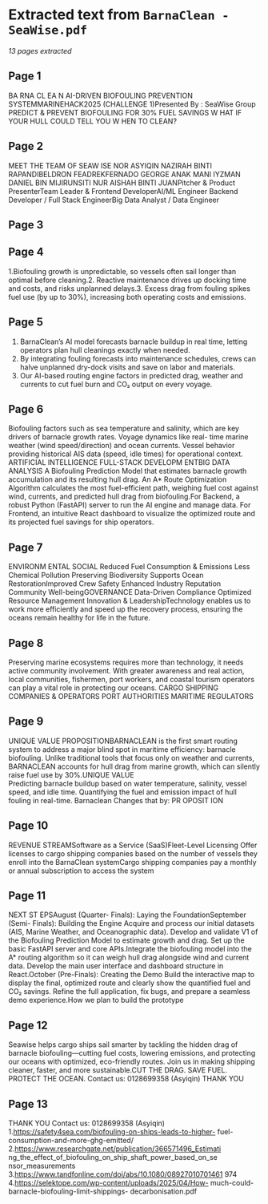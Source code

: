 # Extracted text from `BarnaClean - SeaWise.pdf`

_13 pages extracted_


## Page 1


BA RNA CL EA N
AI-DRIVEN BIOFOULING PREVENTION SYSTEMMARINEHACK2025
(CHALLENGE 1)Presented By : SeaWise Group
PREDICT & PREVENT BIOFOULING
FOR 30%  FUEL SAVINGS
W HAT IF YOUR HULL COULD TELL
YOU W HEN TO CLEAN?


## Page 2


MEET THE TEAM OF
SEAW ISE NOR ASYIQIN NAZIRAH
BINTI RAPANDIBELDRON FEADREKFERNADO GEORGE
ANAK MANI
IYZMAN DANIEL BIN
MIJIRUNSITI NUR AISHAH
BINTI JUANPitcher & Product
PresenterTeam Leader &
Frontend DeveloperAI/ML Engineer
Backend Developer /
Full Stack EngineerBig Data Analyst / 
Data Engineer


## Page 3





## Page 4


1.Biofouling growth
is unpredictable,
so vessels often
sail longer than
optimal before
cleaning.2. Reactive
maintenance drives
up docking time and
costs, and risks
unplanned delays.3. Excess drag from
fouling spikes fuel
use (by up to 30%),
increasing both
operating costs and
emissions.


## Page 5


1. BarnaClean’s AI model forecasts barnacle buildup in real time,
letting operators plan hull cleanings exactly when needed.
2. By integrating fouling forecasts into maintenance schedules, crews
can halve unplanned dry-dock visits and save on labor and materials.
3. Our AI-based routing engine factors in predicted drag, weather
and currents to cut fuel burn and CO₂ output on every voyage.


## Page 6


Biofouling factors such as
sea temperature and
salinity, which are key
drivers of barnacle growth
rates.
Voyage dynamics like real-
time marine weather (wind
speed/direction) and ocean
currents.
Vessel behavior providing
historical AIS data (speed,
idle times) for operational
context.
ARTIFICIAL
INTELLIGENCE
FULL-STACK
DEVELOPM ENTBIG DATA
ANALYSIS
A Biofouling Prediction
Model that estimates
barnacle growth
accumulation and its
resulting hull drag.
An A* Route Optimization
Algorithm calculates the
most fuel-efficient path,
weighing fuel cost against
wind, currents, and
predicted hull drag from
biofouling.For Backend, a robust
Python (FastAPI) server to
run the AI engine and
manage data.
For Frontend, an intuitive
React dashboard to
visualize the optimized
route and its projected fuel
savings for ship operators.


## Page 7


ENVIRONM ENTAL SOCIAL
Reduced Fuel Consumption
& Emissions
Less Chemical Pollution
Preserving Biodiversity
Supports Ocean RestorationImproved Crew Safety
Enhanced Industry
Reputation
Community Well-beingGOVERNANCE 
Data-Driven Compliance
Optimized Resource
Management
Innovation & LeadershipTechnology enables us to work more efficiently and speed up the
recovery process, ensuring the oceans remain healthy for life in the
future.


## Page 8


Preserving marine ecosystems requires more than technology, it needs active
community involvement. With greater awareness and real action, local communities,
fishermen, port workers, and coastal tourism operators can play a vital role in protecting
our oceans.
CARGO SHIPPING
COMPANIES & OPERATORS
PORT AUTHORITIES 
MARITIME REGULATORS


## Page 9


UNIQUE VALUE PROPOSITIONBARNACLEAN is the first smart routing system to address a major blind
spot in maritime efficiency: barnacle biofouling.
Unlike traditional tools that focus only on weather and currents,
BARNACLEAN accounts for hull drag from marine growth, which can
silently raise fuel use by 30%.UNIQUE VALUE   
Predicting barnacle buildup based on water temperature, salinity, vessel
speed, and idle time.
Quantifying the fuel and emission impact of hull fouling in real-time.
Barnaclean Changes that by:
 PR OPOSIT ION


## Page 10


REVENUE STREAMSoftware as a Service
(SaaS)Fleet-Level Licensing 
Offer licenses to cargo
shipping companies based
on the number of vessels they
enroll into the BarnaClean
systemCargo shipping companies
pay a monthly or annual
subscription to access the
system


## Page 11


NEXT  ST EPSAugust (Quarter-
Finals): Laying the
FoundationSeptember (Semi-
Finals): Building the
Engine
Acquire and process our
initial datasets (AIS, Marine
Weather, and Oceanographic
data).
Develop and validate V1 of
the Biofouling Prediction
Model to estimate growth
and drag.
Set up the basic FastAPI
server and core APIs.Integrate the biofouling
model into the A* routing
algorithm so it can weigh
hull drag alongside wind
and current data.
Develop the main user
interface and dashboard
structure in React.October (Pre-Finals):
Creating the Demo
Build the interactive map to
display the final, optimized
route and clearly show the
quantified fuel and CO₂
savings.
Refine the full application, fix
bugs, and prepare a
seamless demo experience.How we plan to build the prototype


## Page 12


Seawise helps cargo ships sail smarter by tackling the hidden drag of barnacle
biofouling—cutting fuel costs, lowering emissions, and protecting our oceans
with optimized, eco-friendly routes. Join us in making shipping cleaner, faster,
and more sustainable.CUT THE DRAG. SAVE FUEL.
PROTECT THE OCEAN.
Contact us: 0128699358 (Asyiqin)
THANK YOU


## Page 13


THANK YOU
Contact us: 0128699358 (Asyiqin)
1.https://safety4sea.com/biofouling-on-ships-leads-to-higher-
fuel-consumption-and-more-ghg-emitted/
2.https://www.researchgate.net/publication/366571496_Estimati
ng_the_effect_of_biofouling_on_ship_shaft_power_based_on_se
nsor_measurements
3.https://www.tandfonline.com/doi/abs/10.1080/08927010701461
974
4.https://selektope.com/wp-content/uploads/2025/04/How-
much-could-barnacle-biofouling-limit-shippings-
decarbonisation.pdf

